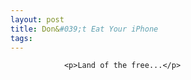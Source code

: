 ```yaml
---
layout: post
title: Don&#039;t Eat Your iPhone
tags:
---
```



                <p>Land of the free...</p>
<div style="text-align:center"><object type="application/x-shockwave-flash" style="width:425px; height:350px" data="http://www.youtube.com/v/A4tzo8XDtig"><param name="movie" value="http://www.youtube.com/v/A4tzo8XDtig"></param></object></div>
